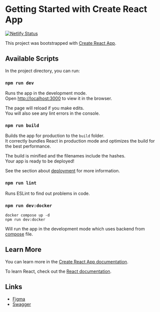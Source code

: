 # Getting Started with Create React App

[![Netlify Status](https://api.netlify.com/api/v1/badges/5bad2f66-9f21-41cf-abab-ad42e0cb92f6/deploy-status)](https://app.netlify.com/sites/vndbre/deploys)

This project was bootstrapped with [Create React App](https://github.com/facebook/create-react-app).

## Available Scripts

In the project directory, you can run:

### `npm run dev`

Runs the app in the development mode.\
Open [http://localhost:3000](http://localhost:3000) to view it in the browser.

The page will reload if you make edits.\
You will also see any lint errors in the console.

### `npm run build`

Builds the app for production to the `build` folder.\
It correctly bundles React in production mode and optimizes the build for the best performance.

The build is minified and the filenames include the hashes.\
Your app is ready to be deployed!

See the section about [deployment](https://facebook.github.io/create-react-app/docs/deployment) for more information.

### `npm run lint`

Runs ESLint to find out problems in code.

### `npm run dev:docker`

```
docker compose up -d
npm run dev:docker
```

Will run the app in the development mode which uses backend from [compose](./docker-compose.yml) file.

## Learn More

You can learn more in the [Create React App documentation](https://facebook.github.io/create-react-app/docs/getting-started).

To learn React, check out the [React documentation](https://reactjs.org/).

## Links

- [Figma](https://www.figma.com/file/YXz9Xy3xEA3C4G45DGa9cc/vndb)
- [Swagger](https://vndbre-proxy.azurewebsites.net/swagger/index.html)
